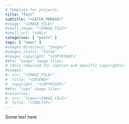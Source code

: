 ```yaml
---
# Template for projects.
title: "Test"
subtitle: "<CATCH_PHRASE>"
#image: "<IMAGE_FILE>"
#small_image: "<IMAGE_FILE>"
#small_url: "<URL>"
categories: [ "posts" ]
tags: [ "news" ]
#images_directory; "images"
#images_static: "false"
#images_copyright: "<COPYRIGHT>"
##For "image" image files:
# (Only required for caption and specific copyrights)
#images:
#- src: "<IMAGE_FILE>"
#  title: "<LEGEND>"
#  copyright: "<COPYRIGHT>"
##For "logo" image files:
#resources:
#- src: "logos/<IMAGE_FILE>"
#  title: "<TOOLTIP>"
---
```


Some text here